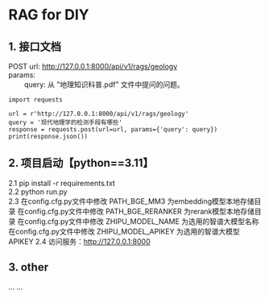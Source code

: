 # RAG for DIY

## 1. 接口文档
POST
url: http://127.0.0.1:8000/api/v1/rags/geology  
params:  
&nbsp;&nbsp;&nbsp;&nbsp;&nbsp;&nbsp;&nbsp;&nbsp;query: 从 "地理知识科普.pdf" 文件中提问的问题。
```angular2html
import requests

url = r'http://127.0.0.1:8000/api/v1/rags/geology'
query = '现代地理学的检测手段有哪些'
response = requests.post(url=url, params={'query': query})
print(response.json())
```

## 2. 项目启动【python==3.11】
2.1 pip install -r requirements.txt  
2.2 python run.py  
2.3
在config.cfg.py文件中修改 PATH_BGE_MM3 为embedding模型本地存储目录
在config.cfg.py文件中修改 PATH_BGE_RERANKER 为rerank模型本地存储目录
在config.cfg.py文件中修改 ZHIPU_MODEL_NAME 为选用的智谱大模型名称
在config.cfg.py文件中修改 ZHIPU_MODEL_APIKEY 为选用的智谱大模型APIKEY
2.4 访问服务：http://127.0.0.1:8000


## 3. other
... ...
